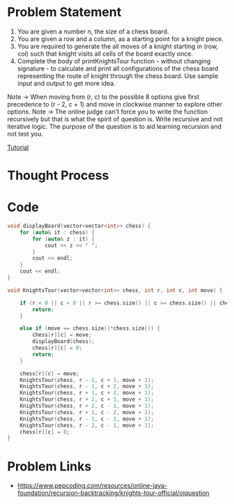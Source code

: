 # Problem Statement
1. You are given a number n, the size of a chess board.
2. You are given a row and a column, as a starting point for a knight piece.
3. You are required to generate the all moves of a knight starting in (row, col) such that knight visits all cells of the board exactly once.
4. Complete the body of printKnightsTour function - without changing signature - to calculate and print all configurations of the chess board representing the route of knight through the chess board. Use sample input and output to get more idea.

Note -> When moving from (r, c) to the possible 8 options give first precedence to (r - 2, c + 1) and move in clockwise manner to explore other options.
Note -> The online judge can't force you to write the function recursively but that is what the spirit of question is. Write recursive and not iterative logic. The purpose of the question is to aid learning recursion and not test you.

[Tutorial](https://www.youtube.com/watch?v=SP880DBRJ_8&list=PL-Jc9J83PIiFxaBahjslhBD1LiJAV7nKs&index=53)

# Thought Process

# Code
```cpp
void displayBoard(vector<vector<int>> chess) {
    for (auto& it : chess) {
        for (auto& z : it) {
            cout << z << " ";
        }
        cout << endl;
    }
    cout << endl;
}

void KnightsTour(vector<vector<int>> chess, int r, int c, int move) {

    if (r < 0 || c < 0 || r >= chess.size() || c >= chess.size() || chess[r][c] > 0) {
        return;
    }

    else if (move == chess.size()*chess.size()) {
        chess[r][c] = move;
        displayBoard(chess);
        chess[r][c] = 0;
        return;
    }

    chess[r][c] = move;
    KnightsTour(chess, r - 2, c + 1, move + 1);
    KnightsTour(chess, r - 1, c + 2, move + 1);
    KnightsTour(chess, r + 1, c + 2, move + 1);
    KnightsTour(chess, r + 2, c + 1, move + 1);
    KnightsTour(chess, r + 2, c - 1, move + 1);
    KnightsTour(chess, r + 1, c - 2, move + 1);
    KnightsTour(chess, r - 1, c - 2, move + 1);
    KnightsTour(chess, r - 2, c - 1, move + 1);
    chess[r][c] = 0;
}
```

# Problem Links
- https://www.pepcoding.com/resources/online-java-foundation/recursion-backtracking/knights-tour-official/ojquestion

